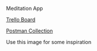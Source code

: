 Meditation App

[Trello Board](https://trello.com/b/QkTa8XVG/meditation-app)

[Postman Collection]()

Use this image for some inspiration 

